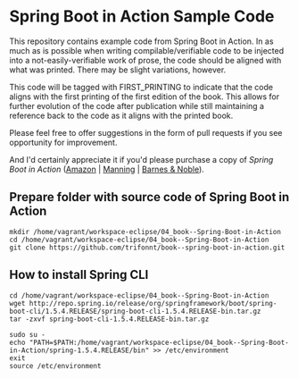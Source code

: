 # Spring Boot in Action Sample Code

This repository contains example code from Spring Boot in Action. In as much as is possible when writing compilable/verifiable code to be injected into a not-easily-verifiable work of prose, the code should be aligned with what was printed. There may be slight variations, however.

This code will be tagged with FIRST_PRINTING to indicate that the code aligns with the first printing of the first edition of the book. This allows for further evolution of the code after publication while still maintaining a reference back to the code as it aligns with the printed book.

Please feel free to offer suggestions in the form of pull requests if you see opportunity for improvement.

And I'd certainly appreciate it if you'd please purchase a copy of _Spring Boot in Action_ ([Amazon](http://www.amazon.com/Spring-Boot-Action-Craig-Walls/dp/1617292540) | [Manning](https://www.manning.com/books/spring-boot-in-action) | [Barnes & Noble](http://www.barnesandnoble.com/w/spring-boot-in-action-craig-walls/1121907935)).


## Prepare folder with source code of Spring Boot in Action
```shell
mkdir /home/vagrant/workspace-eclipse/04_book--Spring-Boot-in-Action
cd /home/vagrant/workspace-eclipse/04_book--Spring-Boot-in-Action
git clone https://github.com/trifonnt/book--spring-boot-in-action.git
```

## How to install Spring CLI
```shell
cd /home/vagrant/workspace-eclipse/04_book--Spring-Boot-in-Action
wget http://repo.spring.io/release/org/springframework/boot/spring-boot-cli/1.5.4.RELEASE/spring-boot-cli-1.5.4.RELEASE-bin.tar.gz
tar -zxvf spring-boot-cli-1.5.4.RELEASE-bin.tar.gz

sudo su -
echo "PATH=$PATH:/home/vagrant/workspace-eclipse/04_book--Spring-Boot-in-Action/spring-1.5.4.RELEASE/bin" >> /etc/environment
exit
source /etc/environment 
```
